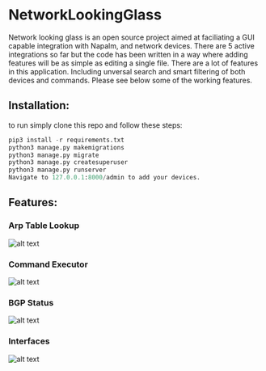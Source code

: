 # NetworkLookingGlass

Network looking glass is an open source project aimed at faciliating a GUI capable integration with Napalm, and network devices.
There are 5 active integrations so far but the code has been written in a way where adding features will be as simple as editing a single file. 
There are a lot of features in this application. Including unversal search and smart filtering of both devices and commands.
Please see below some of the working features.

## Installation:

to run simply clone this repo and follow these steps:

```python
pip3 install -r requirements.txt
python3 manage.py makemigrations
python3 manage.py migrate
python3 manage.py createsuperuser
python3 manage.py runserver
Navigate to 127.0.0.1:8000/admin to add your devices.
```

## Features:

### Arp Table Lookup
 ![alt text](https://github.com/hfeixas/NetworkDashboard/blob/master/Images/ArpTables.gif)
 
### Command Executor
![alt text](https://github.com/hfeixas/NetworkDashboard/blob/master/Images/Command.gif)

### BGP Status
![alt text](https://github.com/hfeixas/NetworkDashboard/blob/master/Images/BGP.gif)

### Interfaces
![alt text](https://github.com/hfeixas/NetworkDashboard/blob/master/Images/Interfaces.gif)


